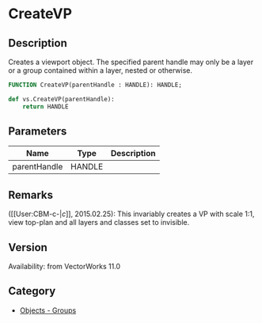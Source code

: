 # CreateVP

## Description
Creates a viewport object. The specified parent handle may only be a layer or a group contained within a layer, nested or otherwise.

```pascal
FUNCTION CreateVP(parentHandle : HANDLE): HANDLE;
```

```python
def vs.CreateVP(parentHandle):
    return HANDLE
```

## Parameters
|Name|Type|Description|
|---|---|---|
|parentHandle|HANDLE|   |

## Remarks
([[User:CBM-c-|_c_]], 2015.02.25):  This invariably creates a VP with scale 1:1, view top-plan and all layers and classes set to invisible.

## Version
Availability: from VectorWorks 11.0

## Category
* [Objects - Groups](../Categories/Objects%20-%20Groups.md)
